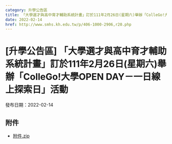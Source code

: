 ```yaml
---
category: 升學公告區
title: 「大學選才與高中育才輔助系統計畫」訂於111年2月26日(星期六)舉辦「ColleGo!大學OPEN DAY－一日線上探索日」活動
date: 2022-02-14
href: http://www.smhs.kh.edu.tw/p/406-1000-2906,r20.php
---
```


# [升學公告區] 「大學選才與高中育才輔助系統計畫」訂於111年2月26日(星期六)舉辦「ColleGo!大學OPEN DAY－一日線上探索日」活動

發布日期：2022-02-14

<div><div></div><div></div></div>

## 附件

- [附件.zip](https://www.smhs.kh.edu.tw/app/index.php?Action=downloadfile&file=WVhSMFlXTm9Memt6TDNCMFlWOHlOakUzWHpFME1Ea3hOVFpmTWpRek1Ua3VlbWx3&fname=DGGGROTSYWQO41XX50LKSWHGRK30OOLKDGUWTSKK4125MLVWKPROVTPOUSSSPKPO)
